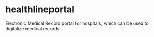 # healthlineportal
Electronic Medical Record portal for hospitals, which can be used to digitalize medical records.
